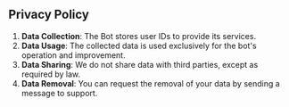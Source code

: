 ## Privacy Policy

1. **Data Collection**: The Bot stores user IDs to provide its services.  
2. **Data Usage**: The collected data is used exclusively for the bot's operation and improvement.  
3. **Data Sharing**: We do not share data with third parties, except as required by law.  
4. **Data Removal**: You can request the removal of your data by sending a message to support.  
